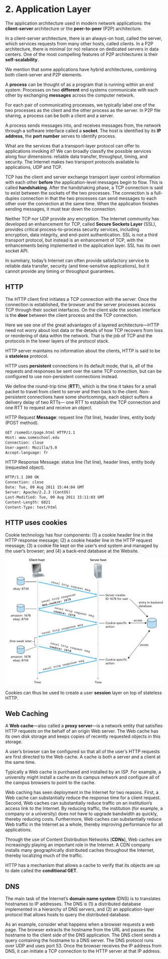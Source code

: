 # 2. Application Layer

The application architecture used in modern network applications: the **client-server** architecture or the **peer-to-peer** \(P2P\) architecture.

In a client-server architecture, there is an always-on host, called the server, which services requests from many other hosts, called clients. In a P2P architecture, there is minimal \(or no\) reliance on dedicated servers in data centers. One of the most compelling features of P2P architectures is their **self-scalability**. 

We mention that some applications have hybrid architectures, combining both client-server and P2P elements. 

A **process** can be thought of as a program that is running within an end system. Processes on two **different** end systems communicate with each other by exchanging **messages** across the computer network.

For each pair of communicating processes, we typically label one of the two processes as the client and the other process as the server. In P2P file sharing, a process can be both a client and a server.

A process sends messages into, and receives messages from, the network through a software interface called a **socket**. The host is identified by its **IP address**, the **port number** serves to identify process.

What are the services that a transport-layer protocol can offer to applications invoking it? We can broadly classify the possible services along four dimensions: reliable data transfer, throughput, timing, and security. The Internet makes two transport protocols available to applications, UDP and TCP.

TCP has the client and server exchange transport layer control information with each other **before** the application-level messages begin to flow. This is called **handshaking**. After the handshaking phase, a TCP connection is said to exist between the sockets of the two processes. The connection is a full-duplex connection in that the two processes can send messages to each other over the connection at the same time. When the application finishes sending messages, it must tear down the connection.

Neither TCP nor UDP provide any encryption. The Internet community has developed an enhancement for TCP, called **Secure Sockets Layer** \(SSL\), provides critical process-to-process security services, including encryption, data integrity, and end-point authentication. SSL is not a third transport protocol, but instead is an enhancement of TCP, with the enhancements being implemented in the application layer. SSL has its own socket API.

In summary, today’s Internet can often provide satisfactory service to reliable data transfer, security \(and time-sensitive applications\), but it cannot provide any timing or throughput guarantees.

## HTTP

The HTTP client first initiates a TCP connection with the server. Once the connection is established, the browser and the server processes access TCP through their socket interfaces. On the client side the socket interface is the **door** between the client process and the TCP connection.

Here we see one of the great advantages of a layered architecture—HTTP need not worry about lost data or the details of how TCP recovers from loss or reordering of data within the network. That is the job of TCP and the protocols in the lower layers of the protocol stack.

HTTP server maintains no information about the clients, HTTP is said to be a **stateless** protocol.

HTTP uses **persistent** connections in its default mode, that is, all of the requests and responses be sent over the same TCP connection, but can be configured to use non-persistent connections instead.

We define the round-trip time \(**RTT**\), which is the time it takes for a small packet to travel from client to server and then back to the client. Non-persistent connections have some shortcomings, each object suffers a delivery delay of two RTTs— one RTT to establish the TCP connection and one RTT to request and receive an object.

HTTP Request **Message**: request line \(1st line\), header lines, entity body \(POST method\).

```http
GET /somedir/page.html HTTP/1.1
Host: www.someschool.edu
Connection: close
User-agent: Mozilla/5.0
Accept-language: fr
```

HTTP Response Message: status line \(1st line\), header lines, entity body \(requested object\).

```text
HTTP/1.1 200 OK
Connection: close
Date: Tue, 09 Aug 2011 15:44:04 GMT
Server: Apache/2.2.3 (CentOS)
Last-Modified: Tue, 09 Aug 2011 15:11:03 GMT
Content-Length: 6821
Content-Type: text/html
```

## HTTP uses cookies

Cookie technology has four components: \(1\) a cookie header line in the HTTP response message; \(2\) a cookie header line in the HTTP request message; \(3\) a cookie file kept on the user’s end system and managed by the user’s browser; and \(4\) a back-end database at the Website.

![](../.gitbook/assets/screen-shot-2018-06-18-at-21.31.47.png)

Cookies can thus be used to create a user **session** layer on top of stateless HTTP.

## Web Caching

A **Web cache**—also called a **proxy server**—is a network entity that satisfies HTTP requests on the behalf of an origin Web server. The Web cache has its own disk storage and keeps copies of recently requested objects in this storage.

A user’s browser can be configured so that all of the user’s HTTP requests are first directed to the Web cache. A cache is both a server and a client at the same time.

Typically a Web cache is purchased and installed by an ISP. For example, a university might install a cache on its campus network and configure all of the campus browsers to point to the cache.

Web caching has seen deployment in the Internet for two reasons. First, a Web cache can substantially reduce the response time for a client request. Second, Web caches can substantially reduce traffic on an institution’s access link to the Internet. By reducing traffic, the institution \(for example, a company or a university\) does not have to upgrade bandwidth as quickly, thereby reducing costs. Furthermore, Web caches can substantially reduce Web traffic in the Internet as a whole, thereby improving performance for all applications.

Through the use of Content Distribution Networks \(**CDNs**\), Web caches are increasingly playing an important role in the Internet. A CDN company installs many geographically distributed caches throughout the Internet, thereby localizing much of the traffic.

HTTP has a mechanism that allows a cache to verify that its objects are up to date called the **conditional GET**.

## DNS

The main task of the Internet’s **domain name system** \(DNS\) is to translates hostnames to IP addresses. The DNS is \(1\) a distributed database implemented in a hierarchy of DNS servers, and \(2\) an application-layer protocol that allows hosts to query the distributed database.

As an example, consider what happens when a browser requests a web page. The browser extracts the hostname from the URL and passes the hostname to the client side of the DNS application. The DNS client sends a query containing the hostname to a DNS server. The DNS protocol runs over UDP and uses port 53. Once the browser receives the IP address from DNS, it can initiate a TCP connection to the HTTP server at that IP address.

